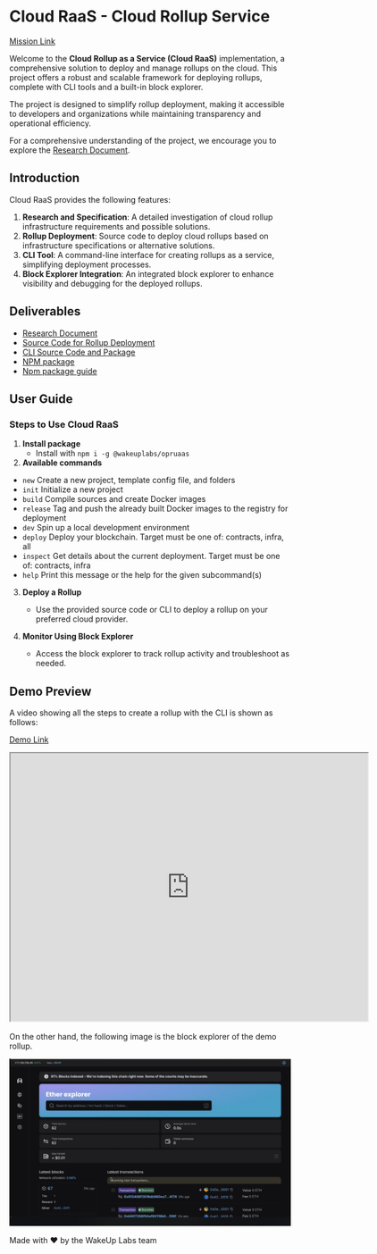 # Cloud RaaS - Cloud Rollup Service 

[Mission Link](https://gov.optimism.io/t/ready-to-vote-decentralized-rollup-as-a-service/7467)

Welcome to the **Cloud Rollup as a Service (Cloud RaaS)** implementation, a comprehensive solution to deploy and manage rollups on the cloud. This project offers a robust and scalable framework for deploying rollups, complete with CLI tools and a built-in block explorer. 

The project is designed to simplify rollup deployment, making it accessible to developers and organizations while maintaining transparency and operational efficiency. 

For a comprehensive understanding of the project, we encourage you to explore the [Research Document](https://github.com/wakeuplabs-io/op-ruaas/blob/docs/docs/research.md).

## Introduction 

Cloud RaaS provides the following features: 
1. **Research and Specification**: A detailed investigation of cloud rollup infrastructure requirements and possible solutions. 
2. **Rollup Deployment**: Source code to deploy cloud rollups based on infrastructure specifications or alternative solutions. 
3. **CLI Tool**: A command-line interface for creating rollups as a service, simplifying deployment processes. 
4. **Block Explorer Integration**: An integrated block explorer to enhance visibility and debugging for the deployed rollups. 

## Deliverables 

- [Research Document](https://github.com/wakeuplabs-io/op-ruaas/blob/docs/docs/research.md)
- [Source Code for Rollup Deployment](https://github.com/wakeuplabs-io/op-ruaas)
- [CLI Source Code and Package](https://github.com/wakeuplabs-io/op-ruaas)
- [NPM package](https://www.npmjs.com/package/@wakeuplabs/opruaas)
- [Npm package guide](https://www.npmjs.com/package/@wakeuplabs/opruaas)

## User Guide 

### Steps to Use Cloud RaaS 

1. **Install package**
    - Install with `npm i -g @wakeuplabs/opruaas`
2. **Available commands**


- `new` Create a new project, template config file, and folders
- `init` Initialize a new project
- `build` Compile sources and create Docker images
- `release` Tag and push the already built Docker images to the registry for deployment
- `dev` Spin up a local development environment
- `deploy` Deploy your blockchain. Target must be one of: contracts, infra, all
- `inspect` Get details about the current deployment. Target must be one of: contracts, infra
- `help` Print this message or the help for the given subcommand(s)

3. **Deploy a Rollup** 
   - Use the provided source code or CLI to deploy a rollup on your preferred cloud provider. 

4. **Monitor Using Block Explorer** 
   - Access the block explorer to track rollup activity and troubleshoot as needed. 

## Demo Preview 

A video showing all the steps to create a rollup with the CLI is shown as follows:

[Demo Link](https://drive.google.com/file/d/12hQbNaxR5aQublGj9sV8BKg2YZcB2sQT/view?usp=sharing
)
<iframe src="https://drive.google.com/file/d/12hQbNaxR5aQublGj9sV8BKg2YZcB2sQT/preview" width="640" height="480" allow="autoplay"></iframe>

On the other hand, the following image is the block explorer of the demo rollup.

![image (9)](./assets/blockscout-screenshot.png)

Made with ❤️ by the WakeUp Labs team 